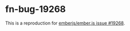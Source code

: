 # fn-bug-19268

This is a reproduction for [emberjs/ember.js issue #19268](https://github.com/emberjs/ember.js/issues/19268).